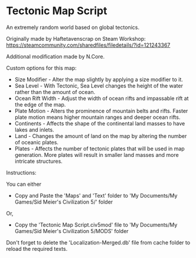 # Tectonic Map Script
An extremely random world based on global tectonics.

Originally made by Haftetavenscrap on Steam Workshop:
https://steamcommunity.com/sharedfiles/filedetails/?id=121243367

Additional modification made by N.Core.

Custom options for this map:
-   Size Modifier - Alter the map slightly by applying a size modifier to it.
-   Sea Level - With Tectonic, Sea Level changes the height of the water rather than the amount of ocean.
-   Ocean Rift Width - Adjust the width of ocean rifts and impassable rift at the edge of the map.
-   Plate Motion - Alters the prominence of mountain belts and rifts. Faster plate motion means higher mountain ranges and deeper ocean rifts.
-   Continents - Affects the shape of the continental land masses to have lakes and inlets.
-   Land - Changes the amount of land on the map by altering the number of oceanic plates.
-   Plates - Affects the number of tectonic plates that will be used in map generation. More plates will result in smaller land masses and more intricate structures.

Instructions:

You can either
- Copy and Paste the 'Maps' and 'Text' folder to 'My Documents/My Games/Sid Meier's Civilization 5/' folder

Or,
- Copy the 'Tectonic Map Script.civ5mod' file to 'My Documents/My Games/Sid Meier's Civilization 5/MODS' folder

Don't forget to delete the 'Localization-Merged.db' file from cache folder to reload the required texts.
